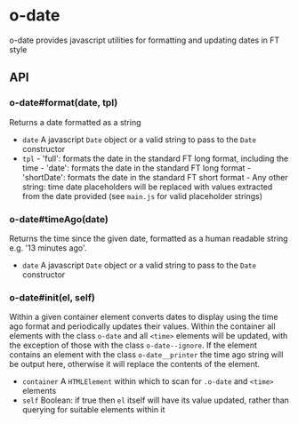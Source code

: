 # o-date

o-date provides javascript utilities for formatting and updating dates in FT style

## API

### o-date#format(date, tpl)

Returns a date formatted as a string

* `date` A javascript `Date` object or a valid string to pass to the `Date` constructor
* `tpl`  - 'full': formats the date in the standard FT long format, including the time
         - 'date': formats the date in the standard FT long format
         - 'shortDate': formats the date in the standard FT short format
         - Any other string: time date placeholders will be replaced with values extracted from the date provided (see `main.js` for valid placeholder strings)

### o-date#timeAgo(date)

Returns the time since the given date, formatted as a human readable string e.g. '13 minutes ago'. 

* `date` A javascript `Date` object or a valid string to pass to the `Date` constructor

### o-date#init(el, self) 

Within a given container element converts dates to display using the time ago format and periodically updates their values. Within the container all elements with the class `o-date` and all `<time>` elements will be updated, with the exception of those with the class `o-date--ignore`. If the element contains an element with the class `o-date__printer` the time ago string will be output here, otherwise it will replace the contents of the element.

* `container` A `HTMLElement` within which to scan for `.o-date` and `<time>` elements
* `self` Boolean: if true then `el` itself will have its value updated, rather than querying for suitable elements within it